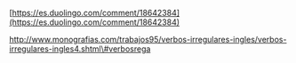 [https://es.duolingo.com/comment/18642384](https://es.duolingo.com/comment/18642384)

http://www.monografias.com/trabajos95/verbos-irregulares-ingles/verbos-irregulares-ingles4.shtml\#verbosrega





